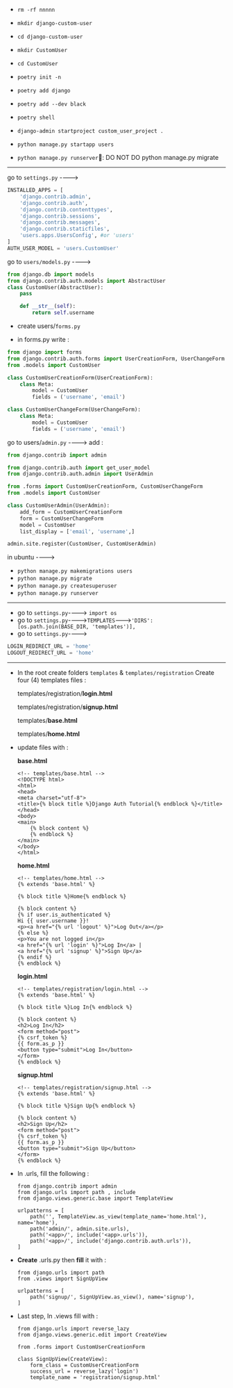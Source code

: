 - `rm -rf nnnnn`

- `mkdir django-custom-user`
- `cd django-custom-user`
- `mkdir CustomUser`
- `cd CustomUser`
- `poetry init -n`
- `poetry add django`
- `poetry add --dev black`
- `poetry shell`
- `django-admin startproject custom_user_project .`
- `python manage.py startapp users`
-  `python manage.py runserver`&#x1F534;: DO NOT DO python manage.py migrate
_____________________________________________________________
go to `settings.py` ----> 
```python
INSTALLED_APPS = [
    'django.contrib.admin',
    'django.contrib.auth',
    'django.contrib.contenttypes',
    'django.contrib.sessions',
    'django.contrib.messages',
    'django.contrib.staticfiles',
    'users.apps.UsersConfig', #or 'users'
]
AUTH_USER_MODEL = 'users.CustomUser'

```
go to `users/models.py` ----> 
```python
from django.db import models
from django.contrib.auth.models import AbstractUser
class CustomUser(AbstractUser):
    pass

    def __str__(self):
        return self.username
```

- create users/`forms.py`


- in forms.py write :
```python
from django import forms
from django.contrib.auth.forms import UserCreationForm, UserChangeForm
from .models import CustomUser

class CustomUserCreationForm(UserCreationForm):
    class Meta:
        model = CustomUser
        fields = ('username', 'email')

class CustomUserChangeForm(UserChangeForm):
    class Meta:
        model = CustomUser
        fields = ('username', 'email')
```

go to users/`admin.py` ----> add :
```python
from django.contrib import admin

from django.contrib.auth import get_user_model
from django.contrib.auth.admin import UserAdmin

from .forms import CustomUserCreationForm, CustomUserChangeForm
from .models import CustomUser

class CustomUserAdmin(UserAdmin):
    add_form = CustomUserCreationForm
    form = CustomUserChangeForm
    model = CustomUser
    list_display = ['email', 'username',]

admin.site.register(CustomUser, CustomUserAdmin)


```
in ubuntu ---->
- `python manage.py makemigrations users`
- `python manage.py migrate`
- `python manage.py createsuperuser`
- `python manage.py runserver`
______________________________________________
- go to `settings.py`----> `import os`
- go to `settings.py`---->`TEMPLATES`--->`'DIRS': [os.path.join(BASE_DIR, 'templates')],`
- go to `settings.py`----> 
```python
LOGIN_REDIRECT_URL = 'home'
LOGOUT_REDIRECT_URL = 'home'
```
_________________________________________________
- In the  root create folders `templates` & `templates/registration`
Create four (4) templates files :

    templates/registration/**login.html**

    templates/registration/**signup.html**

    templates/**base.html**

    templates/**home.html**


- update files with : 



    **base.html**

    ```
    <!-- templates/base.html -->
    <!DOCTYPE html>
    <html>
    <head>
    <meta charset="utf-8">
    <title>{% block title %}Django Auth Tutorial{% endblock %}</title>
    </head>
    <body>
    <main>
        {% block content %}
        {% endblock %}
    </main>
    </body>
    </html>
    ```

    **home.html**

    ```
    <!-- templates/home.html -->
    {% extends 'base.html' %}

    {% block title %}Home{% endblock %}

    {% block content %}
    {% if user.is_authenticated %}
    Hi {{ user.username }}!
    <p><a href="{% url 'logout' %}">Log Out</a></p>
    {% else %}
    <p>You are not logged in</p>
    <a href="{% url 'login' %}">Log In</a> |
    <a href="{% url 'signup' %}">Sign Up</a>
    {% endif %}
    {% endblock %}
    ```

    **login.html**

    ```
    <!-- templates/registration/login.html -->
    {% extends 'base.html' %}

    {% block title %}Log In{% endblock %}

    {% block content %}
    <h2>Log In</h2>
    <form method="post">
    {% csrf_token %}
    {{ form.as_p }}
    <button type="submit">Log In</button>
    </form>
    {% endblock %}
    ```

    **signup.html**

    ```
    <!-- templates/registration/signup.html -->
    {% extends 'base.html' %}

    {% block title %}Sign Up{% endblock %}

    {% block content %}
    <h2>Sign Up</h2>
    <form method="post">
    {% csrf_token %}
    {{ form.as_p }}
    <button type="submit">Sign Up</button>
    </form>
    {% endblock %}

    ```

- In <project>.urls, fill the following :

    ```
    from django.contrib import admin
    from django.urls import path , include
    from django.views.generic.base import TemplateView

    urlpatterns = [
        path('', TemplateView.as_view(template_name='home.html'), name='home'),
        path('admin/', admin.site.urls),
        path('<app>/', include('<app>.urls')),
        path('<app>/', include('django.contrib.auth.urls')),
    ]

    ```
- **Create** <app>.urls.py then **fill** it with :

    ```
    from django.urls import path
    from .views import SignUpView

    urlpatterns = [
        path('signup/', SignUpView.as_view(), name='signup'),
    ]
    ```

- Last step, In <app>.views fill with :

    ```
    from django.urls import reverse_lazy
    from django.views.generic.edit import CreateView

    from .forms import CustomUserCreationForm

    class SignUpView(CreateView):
        form_class = CustomUserCreationForm
        success_url = reverse_lazy('login')
        template_name = 'registration/signup.html'
    ```
